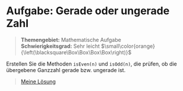 # Aufgabe: Gerade oder ungerade Zahl
> **Themengebiet:** Mathematische Aufgabe  
> **Schwierigkeitsgrad:** Sehr leicht $\small\color{orange}{\left(\blacksquare\Box\Box\Box\Box\right)}$

Erstellen Sie die Methoden ```isEven(n)``` und ```isOdd(n)```, die prüfen, ob die übergebene Ganzzahl gerade bzw. ungerade ist.

> [Meine Lösung](https://github.com/ShantGananian/JavaProgrammierung/blob/master/sehr%20leicht/Mathematische%20Aufgaben/GeradeOderUngeradeZahl/src/main/java/GeradeOderUngeradeZahl.java)


